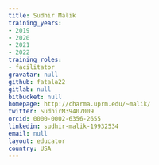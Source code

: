 ```yaml
---
title: Sudhir Malik
training_years:
- 2019
- 2020
- 2021
- 2022
training_roles:
- facilitator
gravatar: null
github: fatala22
gitlab: null
bitbucket: null
homepage: http://charma.uprm.edu/~malik/
twitter: SudhirM39407009
orcid: 0000-0002-6356-2655
linkedin: sudhir-malik-19932534
email: null
layout: educator
country: USA
---
```


